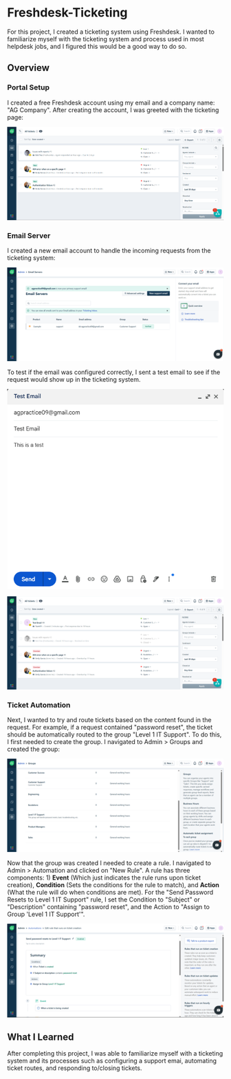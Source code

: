 # Freshdesk-Ticketing
For this project, I created a ticketing system using Freshdesk. I wanted to familiarize myself with the ticketing system and process used in most helpdesk jobs, and I figured this would be a good way to do so.

## Overview

### Portal Setup
I created a free Freshdesk account using my email and a company name: "AG Company". After creating the account, I was greeted with the ticketing page:

![Ticket_Dashboard](/images/Ticket_Dashboard.png)

### Email Server
I created a new email account to handle the incoming requests from the ticketing system: 

![Support Email](/images/Support_Email.png)

To test if the email was configured correctly, I sent a test email to see if the request would show up in the ticketing system. 

![Test_Email](/images/Test_Email.png)

![Test_Email_Success](/images/Test_Email_Success.png)

### Ticket Automation
Next, I wanted to try and route tickets based on the content found in the request. For example, if a request contained "password reset", the ticket should be automatically routed to the group "Level 1 IT Support". To do this, I first needed to create the group. I navigated to Admin > Groups and created the group:

![Group_Creation](/images/Group_Creation.png)

Now that the group was created I needed to create a rule. I navigated to Admin > Automation and clicked on "New Rule". A rule has three components: 1) **Event** (Which just indicates the rule runs upon ticket creation), **Condition** (Sets the conditions for the rule to match), and **Action** (What the rule will do when conditions are met). For the "Send Password Resets to Level 1 IT Support" rule, I set the Condition to "Subject" or "Description" containing "password reset", and the Action to "Assign to Group 'Level 1 IT Support'".

![Password_Reset_Rule](/images/Password_Reset_Rule.png)

## What I Learned
After completing this project, I was able to familiarize myself with a ticketing system and its processes such as configuring a support emai, automating ticket routes, and responding to/closing tickets.
